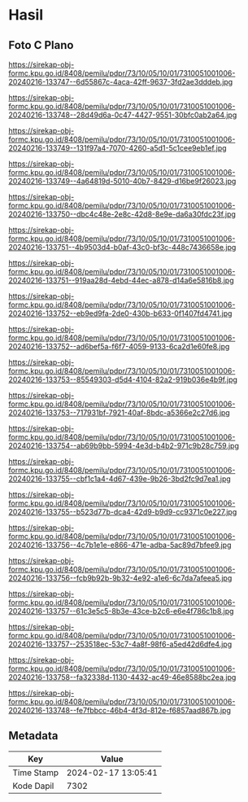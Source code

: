 # Hasil

## Foto C Plano

https://sirekap-obj-formc.kpu.go.id/8408/pemilu/pdpr/73/10/05/10/01/7310051001006-20240216-133747--6d55867c-4aca-42ff-9637-3fd2ae3dddeb.jpg

https://sirekap-obj-formc.kpu.go.id/8408/pemilu/pdpr/73/10/05/10/01/7310051001006-20240216-133748--28d49d6a-0c47-4427-9551-30bfc0ab2a64.jpg

https://sirekap-obj-formc.kpu.go.id/8408/pemilu/pdpr/73/10/05/10/01/7310051001006-20240216-133749--131f97a4-7070-4260-a5d1-5c1cee9eb1ef.jpg

https://sirekap-obj-formc.kpu.go.id/8408/pemilu/pdpr/73/10/05/10/01/7310051001006-20240216-133749--4a64819d-5010-40b7-8429-d16be9f26023.jpg

https://sirekap-obj-formc.kpu.go.id/8408/pemilu/pdpr/73/10/05/10/01/7310051001006-20240216-133750--dbc4c48e-2e8c-42d8-8e9e-da6a30fdc23f.jpg

https://sirekap-obj-formc.kpu.go.id/8408/pemilu/pdpr/73/10/05/10/01/7310051001006-20240216-133751--4b9503d4-b0af-43c0-bf3c-448c7436658e.jpg

https://sirekap-obj-formc.kpu.go.id/8408/pemilu/pdpr/73/10/05/10/01/7310051001006-20240216-133751--919aa28d-4ebd-44ec-a878-d14a6e5816b8.jpg

https://sirekap-obj-formc.kpu.go.id/8408/pemilu/pdpr/73/10/05/10/01/7310051001006-20240216-133752--eb9ed9fa-2de0-430b-b633-0f1407fd4741.jpg

https://sirekap-obj-formc.kpu.go.id/8408/pemilu/pdpr/73/10/05/10/01/7310051001006-20240216-133752--ad6bef5a-f6f7-4059-9133-6ca2d1e60fe8.jpg

https://sirekap-obj-formc.kpu.go.id/8408/pemilu/pdpr/73/10/05/10/01/7310051001006-20240216-133753--85549303-d5d4-4104-82a2-919b036e4b9f.jpg

https://sirekap-obj-formc.kpu.go.id/8408/pemilu/pdpr/73/10/05/10/01/7310051001006-20240216-133753--717931bf-7921-40af-8bdc-a5366e2c27d6.jpg

https://sirekap-obj-formc.kpu.go.id/8408/pemilu/pdpr/73/10/05/10/01/7310051001006-20240216-133754--ab69b9bb-5994-4e3d-b4b2-971c9b28c759.jpg

https://sirekap-obj-formc.kpu.go.id/8408/pemilu/pdpr/73/10/05/10/01/7310051001006-20240216-133755--cbf1c1a4-4d67-439e-9b26-3bd2fc9d7ea1.jpg

https://sirekap-obj-formc.kpu.go.id/8408/pemilu/pdpr/73/10/05/10/01/7310051001006-20240216-133755--b523d77b-dca4-42d9-b9d9-cc9371c0e227.jpg

https://sirekap-obj-formc.kpu.go.id/8408/pemilu/pdpr/73/10/05/10/01/7310051001006-20240216-133756--4c7b1e1e-e866-471e-adba-5ac89d7bfee9.jpg

https://sirekap-obj-formc.kpu.go.id/8408/pemilu/pdpr/73/10/05/10/01/7310051001006-20240216-133756--fcb9b92b-9b32-4e92-a1e6-6c7da7afeea5.jpg

https://sirekap-obj-formc.kpu.go.id/8408/pemilu/pdpr/73/10/05/10/01/7310051001006-20240216-133757--61c3e5c5-8b3e-43ce-b2c6-e6e4f786c1b8.jpg

https://sirekap-obj-formc.kpu.go.id/8408/pemilu/pdpr/73/10/05/10/01/7310051001006-20240216-133757--253518ec-53c7-4a8f-98f6-a5ed42d6dfe4.jpg

https://sirekap-obj-formc.kpu.go.id/8408/pemilu/pdpr/73/10/05/10/01/7310051001006-20240216-133758--fa32338d-1130-4432-ac49-46e8588bc2ea.jpg

https://sirekap-obj-formc.kpu.go.id/8408/pemilu/pdpr/73/10/05/10/01/7310051001006-20240216-133748--fe7fbbcc-46b4-4f3d-812e-f6857aad867b.jpg


## Metadata

| Key        | Value               |
| ---------- | ------------------- |
| Time Stamp | 2024-02-17 13:05:41 |
| Kode Dapil | 7302                |



